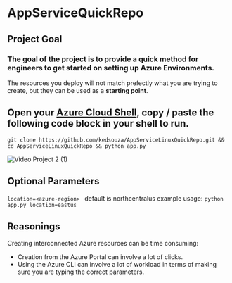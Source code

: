 # AppServiceQuickRepo

## Project Goal
### The goal of the project is to provide a __**quick**__ method for engineers to get started on setting up Azure Environments.

The resources you deploy will not match prefectly what you are trying to create, but they can be used as a **starting point**. 


## Open your [Azure Cloud Shell](https://learn.microsoft.com/en-us/azure/cloud-shell/overview), copy / paste the following code block in your shell to run. 
```
git clone https://github.com/kedsouza/AppServiceLinuxQuickRepo.git && cd AppServiceLinuxQuickRepo && python app.py
```
![Video Project 2 (1)](https://github.com/user-attachments/assets/a46b623a-b8c2-4313-8e32-fd4273c4693f)

## Optional Parameters
`location=<azure-region> ` default is northcentralus
example usage: `python app.py location=eastus`

## Reasonings

Creating interconnected Azure resources can be time consuming:
- Creation from the Azure Portal can involve a lot of clicks.
- Using the Azure CLI can involve a lot of workload in terms of making sure you are typing the correct parameters. 
